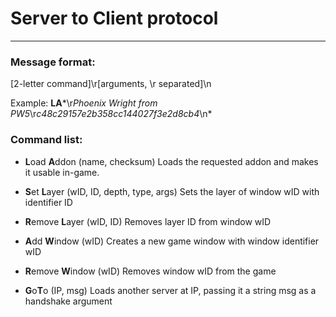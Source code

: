 # Server to Client protocol
----

### Message format:
  [2-letter command]\r[arguments, \r separated]\n
  
  Example: **LA***\r*Phoenix Wright from PW5*\r*c48c29157e2b358cc144027f3e2d8cb4*\n*

### Command list:

 - **L**oad **A**ddon (name, checksum)
   Loads the requested addon and makes it usable in-game.

 - **S**et **L**ayer (wID, ID, depth, type, args)
   Sets the layer of window wID with identifier ID

 - **R**emove **L**ayer (wID, ID)
   Removes layer ID from window wID

 -  **A**dd **W**indow (wID)
   Creates a new game window with window identifier wID

 -  **R**emove **W**indow (wID)
   Removes window wID from the game

 - **G**o**T**o (IP, msg)
   Loads another server at IP, passing it a string msg as a handshake argument
